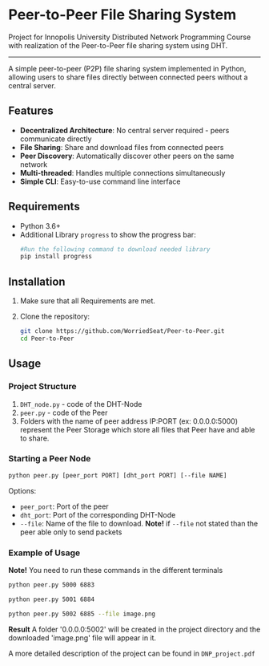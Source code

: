 # Peer-to-Peer File Sharing System
Project for Innopolis University Distributed Network Programming Course with realization of the Peer-to-Peer file sharing system using DHT.
___

A simple peer-to-peer (P2P) file sharing system implemented in Python, allowing users to share files directly between connected peers without a central server.

## Features

- **Decentralized Architecture**: No central server required - peers communicate directly
- **File Sharing**: Share and download files from connected peers
- **Peer Discovery**: Automatically discover other peers on the same network
- **Multi-threaded**: Handles multiple connections simultaneously
- **Simple CLI**: Easy-to-use command line interface

## Requirements

- Python 3.6+
- Additional Library `progress` to show the progress bar:
  ```bash
  #Run the following command to download needed library
  pip install progress
  ```

## Installation

1. Make sure that all Requirements are met.

2. Clone the repository:
   ```bash
   git clone https://github.com/WorriedSeat/Peer-to-Peer.git
   cd Peer-to-Peer
   ```

## Usage

### Project Structure
  1. `DHT_node.py` - code of the DHT-Node
  2. `peer.py` - code of the Peer
  3. Folders with the name of peer address IP:PORT (ex: 0.0.0.0:5000) represent the Peer Storage which store all files that Peer have and able to share.  

### Starting a Peer Node
```bash
python peer.py [peer_port PORT] [dht_port PORT] [--file NAME]
```

Options:
- `peer_port`: Port of the peer
- `dht_port`: Port of the corresponding DHT-Node
- `--file`: Name of the file to download.
**Note!** if `--file` not stated than the peer able only to send packets  

### Example of Usage

**Note!** You need to run these commands in the different terminals

```bash
python peer.py 5000 6883
```
```bash
python peer.py 5001 6884
```
```bash
python peer.py 5002 6885 --file image.png
```

**Result**  A folder '0.0.0.0:5002' will be created in the project directory and the downloaded 'image.png' file will appear in it.

 A more detailed description of the project can be found in `DNP_project.pdf`
